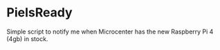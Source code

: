 # PieIsReady
Simple script to notify me when Microcenter has the new Raspberry Pi 4 (4gb) in stock.

